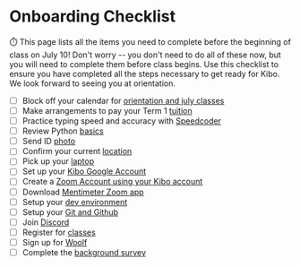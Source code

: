 # Onboarding Checklist

⏱️ This page lists all the items you need to complete before the beginning of class on July 10! Don't worry -- you don't need to do all of these now, but you will need to complete them before class begins. Use this checklist to ensure you have completed all the steps necessary to get ready for Kibo. We look forward to seeing you at orientation. 


- [ ] Block off your calendar for [orientation and july classes](lessons/welcome/dates.md)
- [ ] Make arrangements to pay your Term 1 [tuition](lessons/welcome/tuition.md)
- [ ] Practice typing speed and accuracy with [Speedcoder](lessons/welcome/pre-work.md)
- [ ] Review Python [basics](lessons/welcome/pre-work.md)
- [ ] Send ID [photo](lessons/welcome/assignment.md)
- [ ] Confirm your current [location](lessons/learning/assignment.md)
- [ ] Pick up your [laptop](lessons/learning/assignment.md)
- [ ] Set up your [Kibo Google Account](lessons/setup/academic-accounts.md)
- [ ] Create a [Zoom Account using your Kibo account ](lessons/setup/academic-accounts.md)
- [ ] Download [Mentimeter Zoom app](lessons/setup/academic-accounts.md) 
- [ ] Setup your [dev environment](lessons/setup/computer-setup.md)
- [ ] Setup your [Git and Github](lessons/setup/computer-setup.md)
- [ ] Join [Discord](lessons/setup/discord.md)
- [ ] Register for [classes](lessons/setup/assignment.md)
- [ ] Sign up for [Woolf](lessons/starting-class/woolf.md)
- [ ] Complete the [background survey](lessons/starting-class/survey.md)
